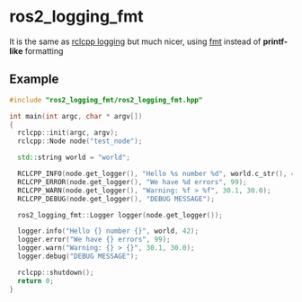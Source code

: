 # ros2_logging_fmt

It is the same as [rclcpp logging](https://docs.ros.org/en/foxy/Tutorials/Logging-and-logger-configuration.html)
but much nicer, using [fmt](https://github.com/fmtlib/fmt) instead of **printf-like** formatting

## Example

```c++
#include "ros2_logging_fmt/ros2_logging_fmt.hpp"

int main(int argc, char * argv[])
{
  rclcpp::init(argc, argv);
  rclcpp::Node node("test_node");

  std::string world = "world";

  RCLCPP_INFO(node.get_logger(), "Hello %s number %d", world.c_str(), 42);
  RCLCPP_ERROR(node.get_logger(), "We have %d errors", 99);
  RCLCPP_WARN(node.get_logger(), "Warning: %f > %f", 30.1, 30.0);
  RCLCPP_DEBUG(node.get_logger(), "DEBUG MESSAGE");

  ros2_logging_fmt::Logger logger(node.get_logger());

  logger.info("Hello {} number {}", world, 42);
  logger.error("We have {} errors", 99);
  logger.warn("Warning: {} > {}", 30.1, 30.0);
  logger.debug("DEBUG MESSAGE");

  rclcpp::shutdown();
  return 0;
}
```
